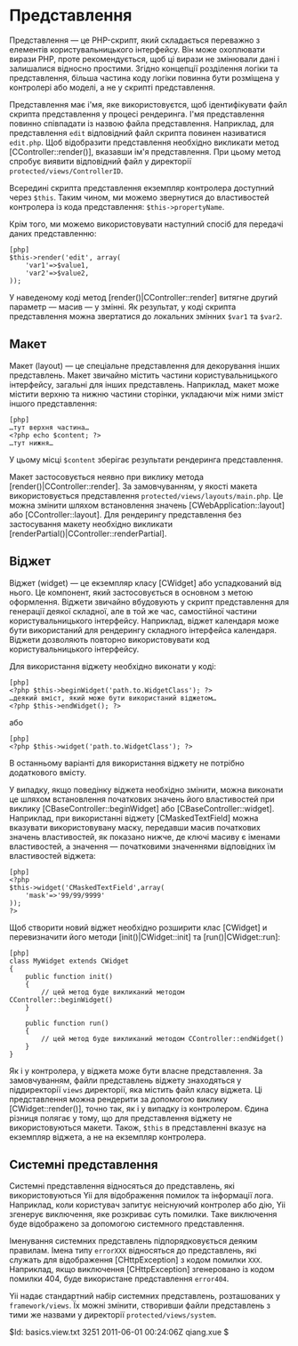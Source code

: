Представлення
=============
Представлення — це PHP-скрипт, який складається переважно з елементів 
користувальницького інтерфейсу. Він може охоплювати вирази PHP, проте рекомендується,
щоб ці вирази не змінювали дані і залишалися відносно простими.
Згідно концепції розділення логіки та представлення, більша частина коду логіки
повинна бути розміщена у контролері або моделі, а не у скрипті представлення.

Представлення має і'мя, яке використовуєтся, щоб ідентифікувати файл
скрипта представлення у процесі рендеринга. І'мя представлення повинно співпадати
із назвою файла представлення. Наприклад, для представлення `edit`
відповідний файл скрипта повинен називатися `edit.php`. Щоб відобразити
представлення необхідно викликати метод [CController::render()], вказавши ім'я представлення.
При цьому метод спробує виявити відповідний файл у директорії `protected/views/ControllerID`.

Всередині скрипта представлення екземпляр контролера доступний через `$this`.
Таким чином, ми можемо звернутися до властивостей контролера із кода представлення:
`$this->propertyName`.

Крім того, ми можемо використовувати наступний спосіб для передачі даних представленню:

~~~
[php]
$this->render('edit', array(
	'var1'=>$value1,
	'var2'=>$value2,
));
~~~

У наведеному коді метод [render()|CController::render] витягне другий параметр —
масив — у змінні. Як результат, у коді скрипта представлення можна
звертатися до локальних змінних `$var1` та `$var2`.

Макет
----------
Макет (layout) — це спеціальне представлення для декорування інших представлень.
Макет звичайно містить частини користувальницького інтерфейсу, загальні для інших представлень.
Наприклад, макет може містити верхню та нижню частини сторінки, укладаючи між ними
зміст іншого представлення:

~~~
[php]
…тут верхня частина…
<?php echo $content; ?>
…тут нижня…
~~~

У цьому місці `$content` зберігає результати рендеринга представлення.

Макет застосовується неявно при виклику метода [render()|CController::render].
За замовчуванням, у якості макета використовується представлення
`protected/views/layouts/main.php`. Це можна змінити шляхом встановлення значень
[CWebApplication::layout] або [CController::layout]. Для рендерингу представлення
без застосування макету необхідно викликати [renderPartial()|CController::renderPartial].


Віджет
------

Віджет (widget) — це екземпляр класу [CWidget] або успадкований від нього.
Це компонент, який застосовується в основном з метою оформлення. Віджети звичайно
вбудовують у скрипт представлення для генерації деякої складної, але в той же час,
самостійної частини користувальницького інтерфейсу. Наприклад, віджет календаря
може бути використаний для рендерингу складного інтерфейса календаря.
Віджети дозволяють повторно використовувати код користувальницького інтерфейсу.

Для використання віджету необхідно виконати у коді:

~~~
[php]
<?php $this->beginWidget('path.to.WidgetClass'); ?>
…деякий вміст, який може бути використаний віджетом…
<?php $this->endWidget(); ?>
~~~

або

~~~
[php]
<?php $this->widget('path.to.WidgetClass'); ?>
~~~

В останньому варіанті для використання віджету не потрібно додаткового вмісту.

У випадку, якщо поведінку віджета необхідно змінити, можна виконати це шляхом
встановлення початкових значень його властивостей при виклику
[CBaseController::beginWidget] або [CBaseController::widget].
Наприклад, при використанні віджету [CMaskedTextField] можна вказувати використовувану маску,
передавши масив початкових значень властивостей, як показано нижче, де ключі масиву
є іменами властивостей, а значення — початковими значеннями відповідних їм властивостей віджета:

~~~
[php]
<?php
$this->widget('CMaskedTextField',array(
	'mask'=>'99/99/9999'
));
?>
~~~

Щоб створити новий віджет необхідно розширити клас [CWidget] и перевизначити
його методи [init()|CWidget::init] та [run()|CWidget::run]:

~~~
[php]
class MyWidget extends CWidget
{
	public function init()
	{
		// цей метод буде викликаний методом CController::beginWidget()
	}

	public function run()
	{
		// цей метод буде викликаний методом CController::endWidget()
	}
}
~~~

Як і у контролера, у віджета може бути власне представлення.
За замовчуванням, файли представлень віджету знаходяться у піддиректорії
`views` директорії, яка містить файл класу віджета. Ці представлення можна рендерити
за допомогою виклику [CWidget::render()], точно так, як і у випадку із контролером.
Єдина різниця полягає у тому, що для представлення віджету не використовуються макети.
Також, `$this` в представленні вказує на екземпляр віджета, а не на екземпляр
контролера.

Системні представлення
----------------------
Системні представлення відносяться до представлень, які використовуються Yii для
відображення помилок та інформації лога. Наприклад, коли користувач запитує
неіснуючий контролер або дію, Yii згенерує виключення, яке розкриває
суть помилки. Таке виключення буде відображено за допомогою системного представлення.

Іменування системних представлень підпорядковується деяким правилам.
Імена типу `errorXXX` відносяться до представлень, які служать для
відображення [CHttpException] з кодом помилки `XXX`.
Наприклад, якщо виключення [CHttpException] згенеровано із кодом помилки 404,
буде використане представлення `error404`.

Yii надає стандартний набір системних представлень, розташованих у
`framework/views`. Їх можні змінити, створивши файли представлень з
тими же назвами у директорії `protected/views/system`.

<div class="revision">$Id: basics.view.txt 3251 2011-06-01 00:24:06Z qiang.xue $</div>